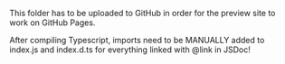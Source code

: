 This folder has to be uploaded to GitHub in order for the preview site to work on GitHub Pages.

After compiling Typescript, imports need to be MANUALLY added to index.js and index.d.ts for everything linked with @link in JSDoc!